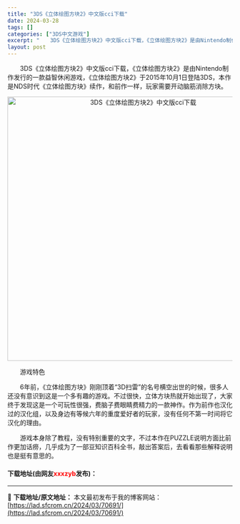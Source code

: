 ```yaml
---
title: "3DS《立体绘图方块2》中文版cci下载"
date: 2024-03-28
tags: []
categories: ["3DS中文游戏"]
excerpt: "　　3DS《立体绘图方块2》中文版cci下载，《立体绘图方块2》是由Nintendo制作发行的一款益智休闲游戏，《立体绘图方块2》于2015年10月1日登陆3DS，本作是NDS时代《立体绘图方块》续作，和前作一样，玩家需要开动脑筋消除方块。 　　游戏特色 　　6年前，《立体绘图方块》刚刚顶着&amp;ldq&hellip;"
layout: post
---
```


 <p>　　3DS《立体绘图方块2》中文版cci下载，《立体绘图方块2》是由Nintendo制作发行的一款益智休闲游戏，《立体绘图方块2》于2015年10月1日登陆3DS，本作是NDS时代《立体绘图方块》续作，和前作一样，玩家需要开动脑筋消除方块。</p> <p align="center"><img align="" border="0" src="https://lad.sfcrom.cn/wp-content/uploads/2024/03/20240328_66054981e0152.png" width="592" alt="3DS《立体绘图方块2》中文版cci下载" /></p> <p>　　游戏特色</p> <p>　　6年前，《立体绘图方块》刚刚顶着&ldquo;3D扫雷&rdquo;的名号横空出世的时候，很多人还没有意识到这是一个多有趣的游戏。不过很快，立体方块热就开始出现了，大家终于发现这是一个可玩性很强，费脑子费眼睛费精力的一款神作。作为前作也汉化过的汉化组，以及身边有等候六年的重度爱好者的玩家，没有任何不第一时间将它汉化的理由。</p> <p>　　游戏本身除了教程，没有特别重要的文字，不过本作在PUZZLE说明方面比前作更加话痨，几乎成为了一部豆知识百科全书，敲出答案后，去看看那些解释说明也是挺有意思的。</p> <p><h4>下载地址(由网友<font color="red">xxxzyb</font>发布)：</h4></p> 

---
📖 **下载地址/原文地址：** 本文最初发布于我的博客网站：[https://lad.sfcrom.cn/2024/03/70691/](https://lad.sfcrom.cn/2024/03/70691/)
